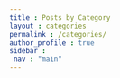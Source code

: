 ```yaml
---
title : Posts by Category
layout : categories
permalink : /categories/
author_profile : true
sidebar :
 nav : "main"
---
```



